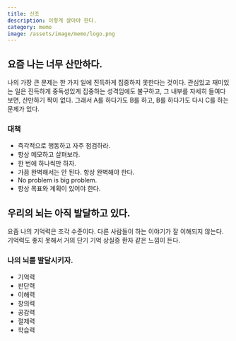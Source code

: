 ```yaml
---
title: 신조
description: 이렇게 살아야 한다. 
category: memo
image: /assets/image/memo/logo.png
---
```


요즘 나는 너무 산만하다. 
---

나의 가장 큰 문제는 한 가지 일에 진득하게 집중하지 못한다는 것이다. 
관심있고 재미있는 일은 진득하게 중독성있게 집중하는 성격임에도 불구하고, 
그 내부를 자세히 들여다보면, 산만하기 짝이 없다. 
그래서 A를 하다가도 B를 하고, B를 하다가도 다시 C를 하는 문제가 있다. 


### 대책 
- 즉각적으로 행동하고 자주 점검하라.
- 항상 메모하고 살펴보라.
- 한 번에 하나씩만 하자. 
- 가끔 완벽해서는 안 된다. 항상 완벽해야 한다.
- No problem is big problem.
- 항상 목표와 계획이 있어야 한다.


우리의 뇌는 아직 발달하고 있다.
---

요즘 나의 기억력은 조각 수준이다. 
다른 사람들이 하는 이야기가 잘 이해되지 않는다. 
기억력도 좋지 못해서 거의 단기 기억 상실증 환자 같은 느낌이 든다. 

### 나의 뇌를 발달시키자.
- 기억력
- 판단력
- 이해력
- 창의력
- 공감력
- 절제력
- 학습력